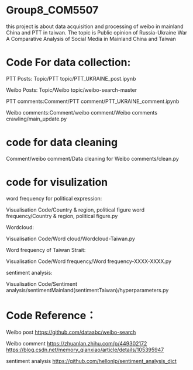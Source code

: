 # Group8_COM5507

this project is about data acquisition and processing of weibo in mainland China and PTT in taiwan. The topic is Public opinion of Russia-Ukraine War A Comparative Analysis of Social Media in Mainland China and Taiwan

# Code For data collection:

PTT Posts: Topic/PTT topic/PTT_UKRAINE_post.ipynb

Weibo Posts: Topic/Weibo topic/weibo-search-master

PTT comments:Comment/PTT comment/PTT_UKRAINE_comment.ipynb

Weibo comments:Comment/weibo comment/Weibo comments crawling/main_update.py

# code for data cleaning

Comment/weibo comment/Data cleaning for Weibo comments/clean.py

# code for visulization

word frequency for political expression:

Visualisation Code/Country & region, political figure word frequency/Country & region, political figure.py


Wordcloud: 

Visualisation Code/Word cloud/Wordcloud-Taiwan.py


Word frequency of Taiwan Strait: 

Visualisation Code/Word frequency/Word frequency-XXXX-XXXX.py


sentiment analysis:

Visualisation Code/Sentiment analysis/sentimentMainland(sentimentTaiwan)/hyperparameters.py

# Code Reference：

Weibo post
https://github.com/dataabc/weibo-search

Weibo comment
https://zhuanlan.zhihu.com/p/449302172
https://blog.csdn.net/memory_qianxiao/article/details/105395947

sentiment analysis
https://github.com/hellonlp/sentiment_analysis_dict
